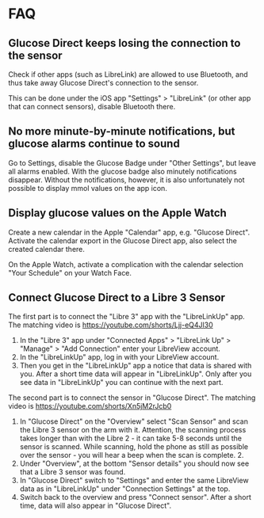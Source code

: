 # FAQ

## Glucose Direct keeps losing the connection to the sensor

Check if other apps (such as LibreLink) are allowed to use Bluetooth, and thus take away Glucose Direct's connection to the sensor.

This can be done under the iOS app "Settings" > "LibreLink" (or other app that can connect sensors), disable Bluetooth there.

## No more minute-by-minute notifications, but glucose alarms continue to sound
Go to Settings, disable the Glucose Badge under "Other Settings", but leave all alarms enabled. With the glucose badge also minutely notifications disappear. Without the notifications, however, it is also unfortunately not possible to display mmol values on the app icon.

## Display glucose values on the Apple Watch
Create a new calendar in the Apple "Calendar" app, e.g. "Glucose Direct".  Activate the calendar export in the Glucose Direct app, also select the created calendar there.

On the Apple Watch, activate a complication with the calendar selection "Your Schedule" on your Watch Face.

## Connect Glucose Direct to a Libre 3 Sensor
The first part is to connect the "Libre 3" app with the "LibreLinkUp" app. The matching video is https://youtube.com/shorts/Ljj-eQ4Jl30

1. In the "Libre 3" app under "Connected Apps" > "LibreLink Up" > "Manage" > "Add Connection" enter your LibreView account.
2. In the "LibreLinkUp" app, log in with your LibreView account.
3. Then you get in the "LibreLinkUp" app a notice that data is shared with you. After a short time data will appear in "LibreLinkUp". Only after you see data in "LibreLinkUp" you can continue with the next part.

The second part is to connect the sensor in "Glucose Direct". The matching video is https://youtube.com/shorts/Xn5jM2rJcb0

1. In "Glucose Direct" on the "Overview" select "Scan Sensor" and scan the Libre 3 sensor on the arm with it. Attention, the scanning process takes longer than with the Libre 2 - it can take 5-8 seconds until the sensor is scanned. While scanning, hold the phone as still as possible over the sensor - you will hear a beep when the scan is complete. 2.
2. Under "Overview", at the bottom "Sensor details" you should now see that a Libre 3 sensor was found.
3. In "Glucose Direct" switch to "Settings" and enter the same LibreView data as in "LibreLinkUp" under "Connection Settings" at the top.
4. Switch back to the overview and press "Connect sensor". After a short time, data will also appear in "Glucose Direct".
